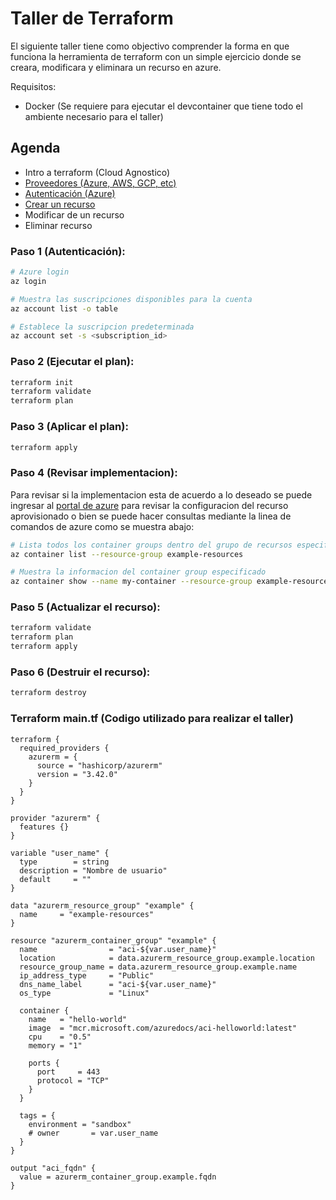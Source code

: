 # Taller de Terraform
El siguiente taller tiene como objectivo comprender la forma en que funciona la herramienta de terraform con un simple ejercicio donde se creara, modificara y eliminara un recurso en azure.

Requisitos:
* Docker (Se requiere para ejecutar el devcontainer que tiene todo el ambiente necesario para el taller)


## Agenda
* Intro a terraform (Cloud Agnostico)
* [Proveedores (Azure, AWS, GCP, etc)](https://registry.terraform.io/browse/providers)
* [Autenticación (Azure)](https://registry.terraform.io/providers/hashicorp/azurerm/latest/docs)
* [Crear un recurso](https://registry.terraform.io/providers/hashicorp/azurerm/latest/docs/resources/container_group)
* Modificar de un recurso
* Eliminar recurso

### Paso 1 (Autenticación):
```bash
# Azure login
az login

# Muestra las suscripciones disponibles para la cuenta
az account list -o table

# Establece la suscripcion predeterminada
az account set -s <subscription_id>
```

### Paso 2 (Ejecutar el plan):
```bash
terraform init
terraform validate
terraform plan
```

### Paso 3 (Aplicar el plan):
```bash
terraform apply
```

### Paso 4 (Revisar implementacion):
Para revisar si la implementacion esta de acuerdo a lo deseado se puede ingresar al [portal de azure](https://portal.azure.com/#home) para revisar la configuracion del recurso aprovisionado o bien se puede hacer consultas mediante la linea de comandos de azure como se muestra abajo:
```bash
# Lista todos los container groups dentro del grupo de recursos especificado
az container list --resource-group example-resources

# Muestra la informacion del container group especificado
az container show --name my-container --resource-group example-resources
```

### Paso 5 (Actualizar el recurso):
```bash
terraform validate
terraform plan
terraform apply
```

### Paso 6 (Destruir el recurso):
```bash
terraform destroy
```

### Terraform main.tf (Codigo utilizado para realizar el taller)
```
terraform {
  required_providers {
    azurerm = {
      source = "hashicorp/azurerm"
      version = "3.42.0"
    }
  }
}

provider "azurerm" {
  features {}
}

variable "user_name" {
  type        = string
  description = "Nombre de usuario"
  default     = ""
}

data "azurerm_resource_group" "example" {
  name     = "example-resources"
}

resource "azurerm_container_group" "example" {
  name                = "aci-${var.user_name}"
  location            = data.azurerm_resource_group.example.location
  resource_group_name = data.azurerm_resource_group.example.name
  ip_address_type     = "Public"
  dns_name_label      = "aci-${var.user_name}"
  os_type             = "Linux"

  container {
    name   = "hello-world"
    image  = "mcr.microsoft.com/azuredocs/aci-helloworld:latest"
    cpu    = "0.5"
    memory = "1"

    ports {
      port     = 443
      protocol = "TCP"
    }
  }

  tags = {
    environment = "sandbox"
    # owner       = var.user_name
  }
}

output "aci_fqdn" {
  value = azurerm_container_group.example.fqdn
}
```